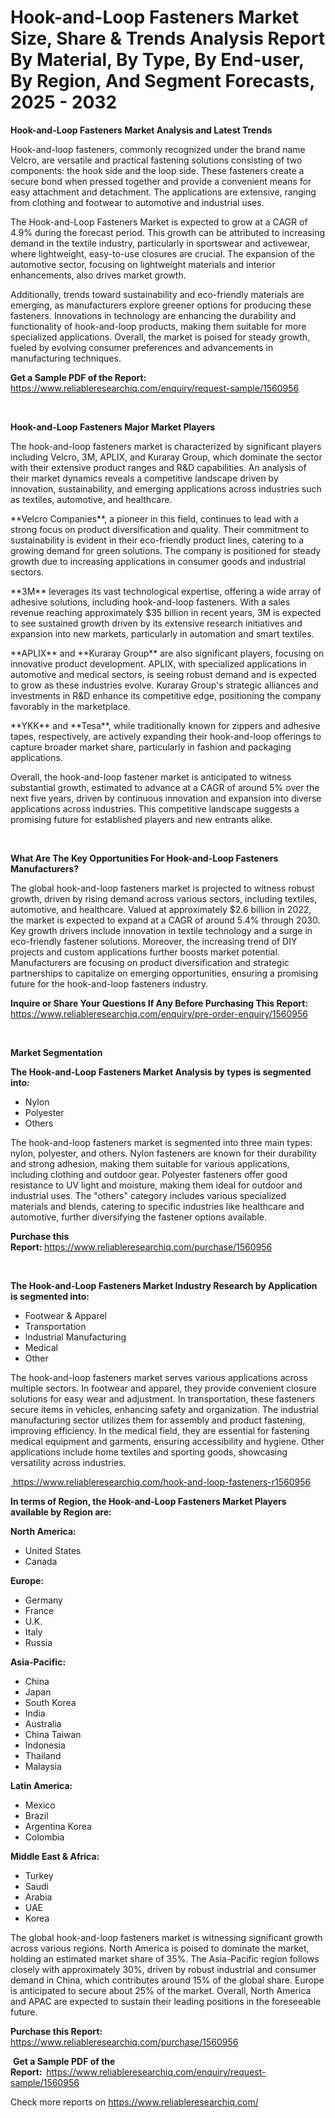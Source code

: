<p><h1>Hook-and-Loop Fasteners Market Size, Share & Trends Analysis Report By Material, By Type, By End-user, By Region, And Segment Forecasts, 2025 - 2032</h1></p><p><strong>Hook-and-Loop Fasteners Market Analysis and Latest Trends</strong></p>
<p><p>Hook-and-loop fasteners, commonly recognized under the brand name Velcro, are versatile and practical fastening solutions consisting of two components: the hook side and the loop side. These fasteners create a secure bond when pressed together and provide a convenient means for easy attachment and detachment. The applications are extensive, ranging from clothing and footwear to automotive and industrial uses.</p><p>The Hook-and-Loop Fasteners Market is expected to grow at a CAGR of 4.9% during the forecast period. This growth can be attributed to increasing demand in the textile industry, particularly in sportswear and activewear, where lightweight, easy-to-use closures are crucial. The expansion of the automotive sector, focusing on lightweight materials and interior enhancements, also drives market growth.</p><p>Additionally, trends toward sustainability and eco-friendly materials are emerging, as manufacturers explore greener options for producing these fasteners. Innovations in technology are enhancing the durability and functionality of hook-and-loop products, making them suitable for more specialized applications. Overall, the market is poised for steady growth, fueled by evolving consumer preferences and advancements in manufacturing techniques.</p></p>
<p><strong>Get a Sample PDF of the Report:&nbsp;</strong> <a href="https://www.reliableresearchiq.com/enquiry/request-sample/1560956?utm_campaign=2199&utm_medium=2&utm_source=Github&utm_content=ia&utm_term=01022025&utm_id=hook-and-loop-fasteners">https://www.reliableresearchiq.com/enquiry/request-sample/1560956</a></p>
<p>&nbsp;</p>
<p><strong>Hook-and-Loop Fasteners Major Market Players</strong></p>
<p><p>The hook-and-loop fasteners market is characterized by significant players including Velcro, 3M, APLIX, and Kuraray Group, which dominate the sector with their extensive product ranges and R&D capabilities. An analysis of their market dynamics reveals a competitive landscape driven by innovation, sustainability, and emerging applications across industries such as textiles, automotive, and healthcare.</p><p>**Velcro Companies**, a pioneer in this field, continues to lead with a strong focus on product diversification and quality. Their commitment to sustainability is evident in their eco-friendly product lines, catering to a growing demand for green solutions. The company is positioned for steady growth due to increasing applications in consumer goods and industrial sectors.</p><p>**3M** leverages its vast technological expertise, offering a wide array of adhesive solutions, including hook-and-loop fasteners. With a sales revenue reaching approximately $35 billion in recent years, 3M is expected to see sustained growth driven by its extensive research initiatives and expansion into new markets, particularly in automation and smart textiles.</p><p>**APLIX** and **Kuraray Group** are also significant players, focusing on innovative product development. APLIX, with specialized applications in automotive and medical sectors, is seeing robust demand and is expected to grow as these industries evolve. Kuraray Group's strategic alliances and investments in R&D enhance its competitive edge, positioning the company favorably in the marketplace.</p><p>**YKK** and **Tesa**, while traditionally known for zippers and adhesive tapes, respectively, are actively expanding their hook-and-loop offerings to capture broader market share, particularly in fashion and packaging applications.</p><p>Overall, the hook-and-loop fastener market is anticipated to witness substantial growth, estimated to advance at a CAGR of around 5% over the next five years, driven by continuous innovation and expansion into diverse applications across industries. This competitive landscape suggests a promising future for established players and new entrants alike.</p></p>
<p>&nbsp;</p>
<p><strong>What Are The Key Opportunities For Hook-and-Loop Fasteners Manufacturers?</strong></p>
<p><p>The global hook-and-loop fasteners market is projected to witness robust growth, driven by rising demand across various sectors, including textiles, automotive, and healthcare. Valued at approximately $2.6 billion in 2022, the market is expected to expand at a CAGR of around 5.4% through 2030. Key growth drivers include innovation in textile technology and a surge in eco-friendly fastener solutions. Moreover, the increasing trend of DIY projects and custom applications further boosts market potential. Manufacturers are focusing on product diversification and strategic partnerships to capitalize on emerging opportunities, ensuring a promising future for the hook-and-loop fasteners industry.</p></p>
<p><strong>Inquire or Share Your Questions If Any Before Purchasing This Report:</strong> <a href="https://www.reliableresearchiq.com/enquiry/pre-order-enquiry/1560956?utm_campaign=2199&utm_medium=2&utm_source=Github&utm_content=ia&utm_term=01022025&utm_id=hook-and-loop-fasteners">https://www.reliableresearchiq.com/enquiry/pre-order-enquiry/1560956</a></p>
<p>&nbsp;</p>
<p><strong>Market Segmentation</strong></p>
<p><strong>The Hook-and-Loop Fasteners Market Analysis by types is segmented into:</strong></p>
<p><ul><li>Nylon</li><li>Polyester</li><li>Others</li></ul></p>
<p><p>The hook-and-loop fasteners market is segmented into three main types: nylon, polyester, and others. Nylon fasteners are known for their durability and strong adhesion, making them suitable for various applications, including clothing and outdoor gear. Polyester fasteners offer good resistance to UV light and moisture, making them ideal for outdoor and industrial uses. The "others" category includes various specialized materials and blends, catering to specific industries like healthcare and automotive, further diversifying the fastener options available.</p></p>
<p><strong>Purchase this Report:&nbsp;</strong><a href="https://www.reliableresearchiq.com/purchase/1560956?utm_campaign=2199&utm_medium=2&utm_source=Github&utm_content=ia&utm_term=01022025&utm_id=hook-and-loop-fasteners">https://www.reliableresearchiq.com/purchase/1560956</a></p>
<p>&nbsp;</p>
<p><strong>The Hook-and-Loop Fasteners Market Industry Research by Application is segmented into:</strong></p>
<p><ul><li>Footwear & Apparel</li><li>Transportation</li><li>Industrial Manufacturing</li><li>Medical</li><li>Other</li></ul></p>
<p><p>The hook-and-loop fasteners market serves various applications across multiple sectors. In footwear and apparel, they provide convenient closure solutions for easy wear and adjustment. In transportation, these fasteners secure items in vehicles, enhancing safety and organization. The industrial manufacturing sector utilizes them for assembly and product fastening, improving efficiency. In the medical field, they are essential for fastening medical equipment and garments, ensuring accessibility and hygiene. Other applications include home textiles and sporting goods, showcasing versatility across industries.</p></p>
<p><a href="https://www.reliableresearchiq.com/hook-and-loop-fasteners-r1560956?utm_campaign=2199&utm_medium=2&utm_source=Github&utm_content=ia&utm_term=01022025&utm_id=hook-and-loop-fasteners">&nbsp;https://www.reliableresearchiq.com/hook-and-loop-fasteners-r1560956</a></p>
<p><strong>In terms of Region, the Hook-and-Loop Fasteners Market Players available by Region are:</strong></p>
<p>
    <p> <strong> North America: </strong>
        <ul>
            <li>United States</li>
            <li>Canada</li>
        </ul>
        </p> 
    <p> <strong> Europe: </strong>
        <ul>
            <li>Germany</li>
            <li>France</li>
            <li>U.K.</li>
            <li>Italy</li>
            <li>Russia</li>
        </ul>
        </p> 
    <p> <strong> Asia-Pacific: </strong>
        <ul>
            <li>China</li>
            <li>Japan</li>
            <li>South Korea</li>
            <li>India</li>
            <li>Australia</li>
            <li>China Taiwan</li>
            <li>Indonesia</li>
            <li>Thailand</li>
            <li>Malaysia</li>
        </ul>
        </p> 
    <p> <strong> Latin America: </strong>
        <ul>
            <li>Mexico</li>
            <li>Brazil</li>
            <li>Argentina Korea</li>
            <li>Colombia</li>
        </ul>
        </p> 
    <p> <strong> Middle East & Africa: </strong>
        <ul>
            <li>Turkey</li>
            <li>Saudi</li>
            <li>Arabia</li>
            <li>UAE</li>
            <li>Korea</li>
        </ul>
    </p>
    </p>
<p><p>The global hook-and-loop fasteners market is witnessing significant growth across various regions. North America is poised to dominate the market, holding an estimated market share of 35%. The Asia-Pacific region follows closely with approximately 30%, driven by robust industrial and consumer demand in China, which contributes around 15% of the global share. Europe is anticipated to secure about 25% of the market. Overall, North America and APAC are expected to sustain their leading positions in the foreseeable future.</p></p>
<p><strong>Purchase this Report: </strong><a href="https://www.reliableresearchiq.com/purchase/1560956?utm_campaign=2199&utm_medium=2&utm_source=Github&utm_content=ia&utm_term=01022025&utm_id=hook-and-loop-fasteners">https://www.reliableresearchiq.com/purchase/1560956</a></p>
<p>&nbsp;<strong>Get a Sample PDF of the Report:&nbsp;&nbsp;</strong><a href="https://www.reliableresearchiq.com/enquiry/request-sample/1560956?utm_campaign=2199&utm_medium=2&utm_source=Github&utm_content=ia&utm_term=01022025&utm_id=hook-and-loop-fasteners">https://www.reliableresearchiq.com/enquiry/request-sample/1560956</a></p>
<p><strong></strong></p>
<p>Check more reports on <a href="https://www.reliableresearchiq.com/?utm_campaign=2199&utm_medium=2&utm_source=Github&utm_content=ia&utm_term=01022025&utm_id=hook-and-loop-fasteners">https://www.reliableresearchiq.com/</a></p>